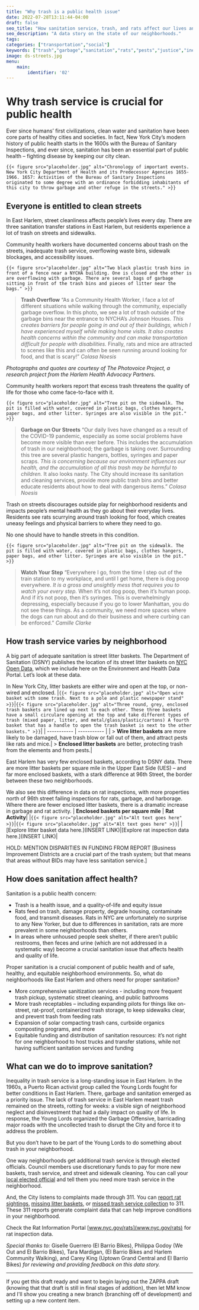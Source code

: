 ```yaml
---
title: "Why trash is a public health issue"
date: 2022-07-28T13:11:44-04:00
draft: false
seo_title: "How sanitation service, trash, and rats affect our lives and our health."
seo_description: "A data story on the state of our neighborhoods."
tags: 
categories: ["transportation","social"]
keywords: ["trash","garbage","sanitation","rats","pests","justice","inequalities","inequitites"]
image: ds-streets.jpg
menu:
    main:
        identifier: '02'
---
```


# Why trash service is crucial for public health  

Ever since humans’ first civilizations, clean water and sanitation have been core parts of healthy cities and societies. In fact, New York City’s modern history of public health starts in the 1600s with the Bureau of Sanitary Inspections, and ever since, sanitation has been an essential part of public health – fighting disease by keeping our city clean. 

`{{< figure src="placeholder.jpg" alt="Chronology of important events. New York City Department of Health and its Predecessor Agencies 1655-1966. 1657: Activities of the Bureau of Sanitary Inspections originated to some degree with an ordinance forbidding inhabitants of this city to throw garbage and other refuge in the streets." >}}`

## Everyone is entitled to clean streets  

In East Harlem, street cleanliness affects people’s lives every day. There are three sanitation transfer stations in East Harlem, but residents experience a lot of trash on streets and sidewalks.  

Community health workers have documented concerns about trash on the streets, inadequate trash service, overflowing waste bins, sidewalk blockages, and accessibility issues. 

`{{< figure src="placeholder.jpg" alt="Two black plastic trash bins in front of a fence near a NYCHA building. One is closed and the other is are overflowing with garbage. There are several bags of garbage sitting in front of the trash bins and pieces of litter near the bags." >}}`
> **Trash Overflow** “As a Community Health Worker, I face a lot of different situations while walking through the community, especially garbage overflow. In this photo, we see a lot of trash outside of the garbage bins near the entrance to NYCHA’s Johnson Houses. *This creates barriers for people going in and out of their buildings, which I have experienced myself while making home visits. It also creates health concerns within the community and can make transportation difficult for people with disabilities.* Finally, rats and mice are attracted to scenes like this and can often be seen running around looking for food, and that is scary!” *Colasa Noesis*

*Photographs and quotes are courtesy of The Photovoice Project, a research project from the Harlem Health Advocacy Partners.* 

Community health workers report that excess trash threatens the quality of life for those who come face-to-face with it.  

`{{< figure src="placeholder.jpg" alt="Tree pit on the sidewalk. The pit is filled with water, covered in plastic bags, clothes hangers, paper bags, and other litter. Syringes are also visible in the pit." >}}`
> **Garbage on Our Streets** “Our daily lives have changed as a result of the COVID-19 pandemic, especially as some social problems have become more visible than ever before. This includes the accumulation of trash in our neighborhood; the garbage is taking over. Surrounding this tree are several plastic hangers, bottles, syringes and paper scraps. *This is concerning because our environment influences our health, and the accumulation of all this trash may be harmful to children.* It also looks nasty. The City should increase its sanitation and cleaning services, provide more public trash bins and better educate residents about how to deal with dangerous items.” *Colasa Noesis*

Trash on streets discourages outside play for neighborhood residents and impacts people’s mental health as they go about their everyday lives. Residents see rats scurrying around trash looking for food, which creates uneasy feelings and physical barriers to where they need to go.  

No one should have to handle streets in this condition. 

`{{< figure src="placeholder.jpg" alt="Tree pit on the sidewalk. The pit is filled with water, covered in plastic bags, clothes hangers, paper bags, and other litter. Syringes are also visible in the pit." >}}`
> **Watch Your Step** “Everywhere I go, from the time I step out of the train station to my workplace, and until I get home, there is dog poop everywhere. *It is a gross and unsightly mess that requires you to watch your every step.* When it’s not dog poop, then it’s human poop. And if it’s not poop, then it’s syringes. This is overwhelmingly depressing, especially because if you go to lower Manhattan, you do not see these things. As a community, we need more spaces where the dogs can run about and do their business and where curbing can be enforced.” *Camille Clarke* 

## How trash service varies by neighborhood 

A big part of adequate sanitation is street litter baskets. The Department of Sanitation (DSNY) publishes the location of its street litter baskets on [NYC Open Data](https://opendata.cityofnewyork.us/data/), which we include here on the Environment and Health Data Portal. Let’s look at these data. 

In New York City, litter baskets are either wire and open at the top, or non-wired and enclosed. 
|`{{< figure src="placeholder.jpg" alt="Open wire basket with some trash. Next to a pole and plastic newspaper stand" >}}`|`{{< figure src="placeholder.jpg" alt="Three round, grey, enclosed trash baskets are lined up next to each other. These three baskets have a small circulare opening at the top and take different types of trash (mixed paper, litter, and metal/glass/plastic/cartons) A fourth basket that has a handle to open the trash basket is next to the other baskets." >}}`|
| ----------- | ----------- |
| > **Wire litter baskets** are more likely to be damaged, have trash blow or fall out of them, and attract pests like rats and mice.| > **Enclosed litter baskets** are better, protecting trash from the elements and from pests.| 

East Harlem has very few enclosed baskets, according to DSNY data. There are more litter baskets per square mile in the Upper East Side (UES) – and far more enclosed baskets, with a stark difference at 96th Street, the border between these two neighborhoods. 

We also see this difference in data on rat inspections, with more properties north of 96th street failing inspections for rats, garbage, and harborage. Where there are fewer enclosed litter baskets, there is a dramatic increase in garbage and rat activity. 
| **Enclosed baskets per square mile** | **Rat Activity**|
|`{{< figure src="placeholder.jpg" alt="Alt text goes here" >}}`|`{{< figure src="placeholder.jpg" alt="Alt text goes here" >}}`|
|[Explore litter basket data here.](INSERT LINK)|[Explore rat inspection data here.](INSERT LINK)|

HOLD: MENTION DISPARITIES IN FUNDING FROM REPORT
[Business Improvement Districts are a crucial part of the trash system; but that means that areas without BIDs may have less sanitation service.] 

## How does sanitation affect health? 

Sanitation is a public health concern: 

- Trash is a health issue, and a quality-of-life and equity issue 
- Rats feed on trash, damage property, degrade housing, contaminate food, and transmit diseases. Rats in NYC are unfortunately no surprise to any New Yorker, but due to differences in sanitation, rats are more prevalent in some neighborhoods than others. 
- In areas where unhoused people seek shelter, if there aren’t public restrooms, then feces and urine (which are not addressed in a systematic way) become a crucial sanitation issue that affects health and quality of life. 

Proper sanitation is a crucial component of public health and of safe, healthy, and equitable neighborhood environments. So, what do neighborhoods like East Harlem and others need for proper sanitation? 

- More comprehensive sanitization services - including more frequent trash pickup, systematic street cleaning, and public bathrooms  
- More trash receptables – including expanding pilots for things like on-street, rat-proof, containerized trash storage, to keep sidewalks clear, and prevent trash from feeding rats
- Expansion of solar compacting trash cans, curbside organics composting programs, and more
- Equitable funding and distribution of sanitation resources: it’s not right for one neighborhood to host trucks and transfer stations, while not having sufficient sanitation services and funding 

## What can we do to improve sanitation? 

Inequality in trash service is a long-standing issue in East Harlem. In the 1960s, a Puerto Rican activist group called the Young Lords fought for better conditions in East Harlem. There, garbage and sanitation emerged as a priority issue. The lack of trash service in East Harlem meant trash remained on the streets, rotting for weeks: a visible sign of neighborhood neglect and disinvestment that had a daily impact on quality of life. In response, the Young Lords organized the Garbage Offensive, barricading major roads with the uncollected trash to disrupt the City and force it to address the problem. 

But you don’t have to be part of the Young Lords to do something about trash in your neighborhood. 

One way neighborhoods get additional trash service is through elected officials. Council members use discretionary funds to pay for more new baskets, trash service, and street and sidewalk cleaning. You can call your [local elected official](https://council.nyc.gov/districts/) and tell them you need more trash service in the neighborhood. 

And, the City listens to complaints made through 311. You can [report rat sightings](https://portal.311.nyc.gov/article/?kanumber=KA-01107), [missing litter baskets](https://portal.311.nyc.gov/article/?kanumber=KA-02143), or [missed trash service collection](https://portal.311.nyc.gov/article/?kanumber=KA-01788) to 311. These 311 reports generate complaint data that can help improve conditions in your neighborhood.  

Check the Rat Information Portal [www.nyc.gov/rats](www.nyc.gov/rats) for rat inspection data. 

 

*Special thanks to:* Giselle Guerrero (El Barrio Bikes), Philippa Godoy (We Out and El Barrio Bikes), Tara Mardigan, (El Barrio Bikes and Harlem Community Walking), and Carey King (Uptown Grand Central and El Barrio Bikes) *for reviewing and providing feedback on this data story.* 

---

If you get this draft ready and want to begin laying out the ZAPPA draft (knowing that that draft is still in final stages of addition), then let MM know and I'll show you creating a new branch (branching off of development) and setting up a new content item.